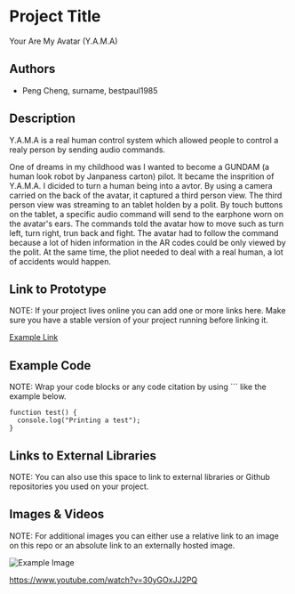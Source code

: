 # Project Title
Your Are My Avatar (Y.A.M.A)

## Authors
- Peng Cheng, surname, bestpaul1985

## Description
Y.A.M.A is a real human control system which allowed people to control a realy person by sending audio commands. 

One of dreams in my childhood was I wanted to become a GUNDAM (a human look robot by Janpaness carton) pilot. It became the insprition of Y.A.M.A. I dicided to turn a human being into a avtor.  By using a camera carried on the back of the avatar, it captured a third person view. The third person view was streaming to an tablet holden by a polit. By touch buttons on the tablet, a specific audio command will send to the earphone worn on the avatar's ears. The commands told the avatar how to move such as turn left, turn right, trun back and fight. The avatar had to follow the command because a lot of hiden information in the AR codes could be only viewed by the polit. At the same time, the pliot needed to deal with a real human, a lot of accidents would happen. 


## Link to Prototype
NOTE: If your project lives online you can add one or more links here. Make sure you have a stable version of your project running before linking it.

[Example Link](http://www.google.com "Example Link")

## Example Code
NOTE: Wrap your code blocks or any code citation by using ``` like the example below.
```
function test() {
  console.log("Printing a test");
}
```
## Links to External Libraries
 NOTE: You can also use this space to link to external libraries or Github repositories you used on your project.


## Images & Videos
NOTE: For additional images you can either use a relative link to an image on this repo or an absolute link to an externally hosted image.

![Example Image](project_images/cover.jpg?raw=true "Example Image")

https://www.youtube.com/watch?v=30yGOxJJ2PQ
